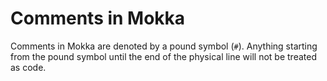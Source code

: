 Comments in Mokka
=================

Comments in Mokka are denoted by a pound symbol (`#`). Anything starting from the pound symbol until the end of the physical line will not be treated as code.
